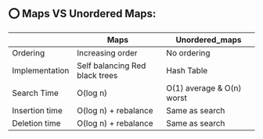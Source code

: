 ## ⭕ Maps VS Unordered Maps:
| | Maps | Unordered_maps |
| --- | --- | --- |
| Ordering | Increasing order | No ordering | 
| Implementation | Self balancing Red black trees | Hash Table |
| Search Time | O(log n) | O(1) average & O(n) worst |
| Insertion time | O(log n) + rebalance | Same as search |
| Deletion time | O(log n) + rebalance | Same as search |
